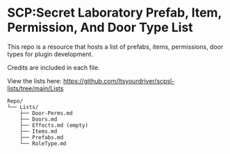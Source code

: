 # SCP:Secret Laboratory Prefab, Item, Permission, And Door Type List
This repo is a resource that hosts a list of prefabs, items, permissions, door types for plugin development.





Credits are included in each file.


View the lists here: https://github.com/Itsyourdriver/scpsl-lists/tree/main/Lists

```
Repo/
└── Lists/
    ├── Door-Perms.md
    ├── Doors.md
    ├── Effects.md (empty)
    ├── Items.md
    ├── Prefabs.md
    └── RoleType.md
```
